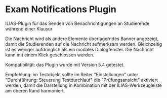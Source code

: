 # Exam Notifications Plugin

ILIAS-Plugin für das Senden von Benachrichtigungen an Studierende während einer Klausur

Die Nachricht wird als andere Elemente überlagerndes Banner angezeigt, damit die Studierenden auf die Nachricht aufmerksam werden. Gleichzeitig ist es weniger aufdringlich als ein modales Dialogfenster.
Die Nachricht kann mit einem Klick geschlossen werden.

Kompatibilität: das Plugin wurde mit Version 5.4 getestet.

Empfehlung: im Testobjekt sollte im Reiter "Einstellungen" unter "Durchführung: Steuerung Testdurchlauf" die "Prüfungsansicht" aktiviert werden, damit die Darstellung in Kombination mit der ILIAS-Werkzeugleiste am oberen Rand harmoniert.
